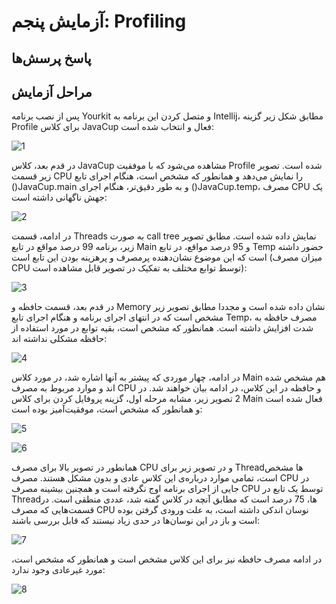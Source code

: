 # آزمایش پنجم: Profiling
## پاسخ پرسش‌ها

## مراحل آزمایش
پس از نصب برنامه Yourkit و متصل کردن این برنامه به Intellij، مطابق شکل زیر گزینه Profile برای کلاس JavaCup فعال و انتخاب شده است:

![1](https://github.com/soleyman79/SE_Lab5/assets/59166192/cc7ef515-4313-4bd1-9338-57a1dfa0b2d5)

در قدم بعد، کلاس JavaCup مشاهده می‌شود که با موفقیت Profile شده است. تصویر زیر قسمت CPU را نمایش می‌دهد و همانطور که مشخص است، هنگام اجرای تابع ()JavaCup.main و به طور دقیق‌تر، هنگام اجرای ()JavaCup.temp، مصرف CPU یک جهش ناگهانی داشته است:

![2](https://github.com/soleyman79/SE_Lab5/assets/59166192/6a1e3e97-6065-4776-9491-b8c346d88ee2)

در ادامه، قسمت Threads به صورت call tree نمایش داده شده است. مطابق تصویر زیر، برنامه 99 درصد مواقع در تابع Main و 95 درصد مواقع، در تابع Temp حضور داشته است که این موضوع نشان‌دهنده پرمصرف و پرهزینه بودن این تابع است (میزان مصرف CPU توسط توابع مختلف به تفکیک در تصویر قابل مشاهده است):

![3](https://github.com/soleyman79/SE_Lab5/assets/59166192/527fef67-2d5f-494a-ab2d-e885ffba9187)

در قدم بعد، قسمت حافظه و Memory نشان داده شده است و مجددا مطابق تصویر زیر مشخص است که در انتهای اجرای برنامه و هنگام اجرای تابع Temp، مصرف حافظه به شدت افزایش داشته است. همانطور که مشخص است، بقیه توابع در مورد استفاده از حافظه مشکلی نداشته اند:

![4](https://github.com/soleyman79/SE_Lab5/assets/59166192/a1e00a0e-21b7-4ac3-ba46-002215396e03)

در ادامه، چهار موردی که پیشتر به آنها اشاره شد، در مورد کلاس Main هم مشخص شده اند و موارد مربوط به مصرف CPU و حافظه در این کلاس، در ادامه بیان خواهند شد. در 2 تصویر زیر، مشابه مرحله اول، گزینه پروفایل کردن برای کلاس Main فعال شده است و همانطور که مشخص است، موفقیت‌آمیز بوده است:

![5](https://github.com/soleyman79/SE_Lab5/assets/59166192/ce172743-1d28-4465-93eb-d97904f273d4)

![6](https://github.com/soleyman79/SE_Lab5/assets/59166192/78f7f1b2-c6ba-47e6-b578-4e31f68d3f88)

همانطور در تصویر بالا برای مصرف CPU و در تصویر زیر برای Threadها مشخص است، تمامی موارد درباره‌ی این کلاس عادی و بدون مشکل هستند. مصرف CPU در جایی از اجرای برنامه اوج نگرفته است و همچنین بیشینه مصرف CPU توسط یک تابع در Threadها، 75 درصد است که مطابق آنچه در کلاس گفته شد، عددی منطقی است. در قسمت‌هایی که مصرف CPU نوسان اندکی داشته است، به علت ورودی گرفتن بوده است و باز در این نوسان‌ها در حدی زیاد نیستند که قابل بررسی باشند:

![7](https://github.com/soleyman79/SE_Lab5/assets/59166192/e0b77842-fc64-43b0-bafe-adac25fb85c4)

در ادامه مصرف حافظه نیز برای این کلاس مشخص است و همانطور که مشخص است، مورد غیرعادی وجود ندارد:

![8](https://github.com/soleyman79/SE_Lab5/assets/59166192/77b2483a-c71d-4a9f-b2bd-63e1302617c4)
